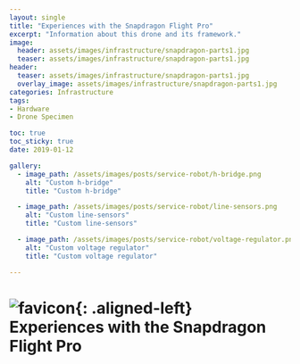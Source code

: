 ```yaml
---
layout: single
title: "Experiences with the Snapdragon Flight Pro"
excerpt: "Information about this drone and its framework."
image:
  header: assets/images/infrastructure/snapdragon-parts1.jpg
  teaser: assets/images/infrastructure/snapdragon-parts1.jpg
header:
  teaser: assets/images/infrastructure/snapdragon-parts1.jpg
  overlay_image: assets/images/infrastructure/snapdragon-parts1.jpg
categories: Infrastructure
tags:
- Hardware
- Drone Specimen

toc: true
toc_sticky: true
date: 2019-01-12

gallery:
  - image_path: /assets/images/posts/service-robot/h-bridge.png
    alt: "Custom h-bridge"
    title: "Custom h-bridge"

  - image_path: /assets/images/posts/service-robot/line-sensors.png
    alt: "Custom line-sensors"
    title: "Custom line-sensors"

  - image_path: /assets/images/posts/service-robot/voltage-regulator.png
    alt: "Custom voltage regulator"
    title: "Custom voltage regulator"

---
```


# ![favicon](/assets/images/favicon.jpg){: .aligned-left} Experiences with the Snapdragon Flight Pro
